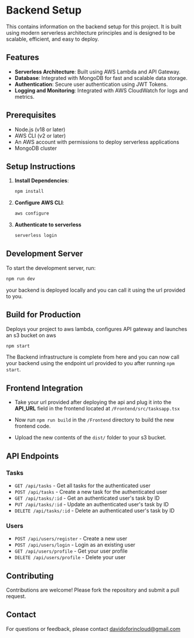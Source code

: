 # Backend Setup

This contains information on the backend setup for this project. It is built using modern serverless architecture principles and is designed to be scalable, efficient, and easy to deploy.

## Features
- **Serverless Architecture**: Built using AWS Lambda and API Gateway.
- **Database**: Integrated with MongoDB for fast and scalable data storage.
- **Authentication**: Secure user authentication using JWT Tokens.
- **Logging and Monitoring**: Integrated with AWS CloudWatch for logs and metrics.


## Prerequisites
- Node.js (v18 or later)
- AWS CLI (v2 or later)
- An AWS account with permissions to deploy serverless applications
- MongoDB cluster

## Setup Instructions

1. **Install Dependencies**:
    ```bash
    npm install
    ```

2. **Configure AWS CLI**:
    ```bash
    aws configure
    ```
3. **Authenticate to serverless**
    ```bash
    serverless login
    ```

## Development Server

To start the development server, run:
```bash
npm run dev
```
your backend is deployed locally and you can call it using the url provided to you.

## Build for Production

Deploys your project to aws lambda, configures API gateway and launches an s3 bucket on aws
```bash
npm start
```
The Backend infrastructure is complete from here and you can now call your backend using the endpoint url provided to you after running `npm start`.

## Frontend Integration
- Take your url provided after deploying the api and plug it into the **API_URL** field in the frontend located at `/Frontend/src/tasksapp.tsx`

- Now run `npm run build` in the `/Frontend` directory to build the new frontend code.
- Upload the new contents of the `dist/` folder to your s3 bucket.

## API Endpoints

### Tasks

- `GET /api/tasks` - Get all tasks for the authenticated user
- `POST /api/tasks` - Create a new task for the authenticated user
- `GET /api/tasks/:id` - Get an authenticated user's task by ID
- `PUT /api/tasks/:id` - Update an authenticated user's task by ID
- `DELETE /api/tasks/:id` - Delete an authenticated user's task by ID

### Users

- `POST /api/users/register` - Create a new user
- `POST /api/users/login` - Login as an existing user
- `GET /api/users/profile` - Get your user profile
- `DELETE /api/users/profile` - Delete your user

## Contributing
Contributions are welcome! Please fork the repository and submit a pull request.

## Contact

For questions or feedback, please contact [davidoforincloud@gmail.com](mailto:davidoforincloud@gmail.com)
